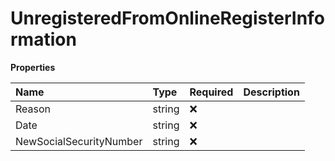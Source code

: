 # UnregisteredFromOnlineRegisterInformation

**Properties**

| Name                    | Type   | Required | Description |
| :---------------------- | :----- | :------- | :---------- |
| Reason                  | string | ❌       |             |
| Date                    | string | ❌       |             |
| NewSocialSecurityNumber | string | ❌       |             |

<!-- This file was generated by liblab | https://liblab.com/ -->
